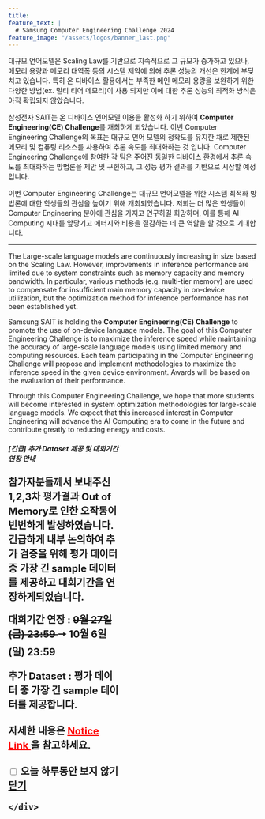 ```yaml
---
title:
feature_text: |
  # Samsung Computer Engineering Challenge 2024
feature_image: "/assets/logos/banner_last.png"
---
```


대규모 언어모델은 Scaling Law를 기반으로 지속적으로 그 규모가 증가하고 있으나, 메모리 용량과 메모리 대역폭 등의 시스템 제약에 의해 추론 성능의 개선은 한계에 부딪치고 있습니다.
특히 온 디바이스 활용에서는 부족한 메인 메모리 용량을 보완하기 위한 다양한 방법(ex. 멀티 티어 메모리)이 사용 되지만 이에 대한 추론 성능의 최적화 방식은 아직 확립되지 않았습니다.

삼성전자 SAIT는 온 디바이스 언어모델 이용을 활성화 하기 위하여 **Computer Engineering(CE) Challenge**를 개최하게 되었습니다.
이번 Computer Engineering Challenge의 목표는 대규모 언어 모델의 정확도를 유지한 채로 제한된 메모리 및 컴퓨팅 리소스를 사용하여 추론 속도를 최대화하는 것 입니다.
Computer Engineering Challenge에 참여한 각 팀은 주어진 동일한 디바이스 환경에서 추론 속도를 최대화하는 방법론을 제안 및 구현하고, 그 성능 평가 결과를 기반으로 시상할 예정입니다.

이번 Computer Engineering Challenge는 대규모 언어모델을 위한 시스템 최적화 방법론에 대한 학생들의 관심을 높이기 위해 개최되었습니다. 저희는 더 많은 학생들이 Computer Engineering 분야에 관심을 가지고 연구하길 희망하며, 이를 통해 AI Computing 시대를 앞당기고 에너지와 비용을 절감하는 데 큰 역할을 할 것으로 기대합니다.    


<hr />

The Large-scale language models are continuously increasing in size based on the Scaling Law. However, improvements in inference performance are limited due to system constraints such as memory capacity and memory bandwidth. In particular, various methods (e.g. multi-tier memory) are used to compensate for insufficient main memory capacity in on-device utilization, but the optimization method for inference performance has not been established yet.

Samsung SAIT is holding the **Computer Engineering(CE) Challenge** to promote the use of on-device language models. The goal of this Computer Engineering Challenge is to maximize the inference speed while maintaining the accuracy of large-scale language models using limited memory and computing resources. Each team participating in the Computer Engineering Challenge will propose and implement methodologies to maximize the inference speed in the given device environment. Awards will be based on the evaluation of their performance.

Through this Computer Engineering Challenge, we hope that more students will become interested in system optimization methodologies for large-scale language models. We expect that this increased interest in Computer Engineering will advance the AI Computing era to come in the future and contribute greatly to reducing energy and costs.

<!-- layer popup content -->

<div class="layerPopup" id="layer_popup" style="visibility: visible;">
    <div class="layerBox" style="width:45%;">
        <h5 class="title"> <b> [긴급] 추가 Dataset 제공 및 대회기간 연장 안내 </b></h5>
        <div class="cont">
	 	<b style="font-size:20px;"> 참가자분들께서 보내주신 1,2,3차 평가결과 Out of Memory로 인한 오작동이 빈번하게 발생하였습니다. 
                                            긴급하게 내부 논의하여 추가 검증을 위해 평가 데이터 중 가장 긴 sample 데이터를 제공하고 대회기간을 연장하게되었습니다. </b> 
		<br> 
		<br> 
		<b style="font-size:20px;">  대회기간 연장 : <strike> 9월 27일(금) 23:59 </strike>  &#129046; <b>  10월 6일(일) 23:59 </b>
			<P></P>
      	       <b style="font-size:20px;"> 추가 Dataset : 평가 데이터 중 가장 긴 sample 데이터를 제공합니다.</b> 
		<br>
		<br>
      		<b style="font-size:20px;">  자세한 내용은 <a target="_blank" href="https://cechallenge.github.io/Notice/" style="color:red"> Notice Link </a>을 참고하세요. </b> 
  	<br>
   	<br> 
        <form name="pop_form">
            <div id="check" ><input type="checkbox" name="chkbox" value="checkbox" id='chkbox' >
            <label for="chkbox">오늘 하루동안 보지 않기</label></div>
		      <div id="close" ><a href="javascript:closePop();">닫기</a>
		
	</div> 



<!-- 
<div class="layerPopup" id="layer_popup" style="visibility: visible;">
    <div class="layerBox" style="width:45%;">
        <h5 class="title"> <b>최종 결과물 제출 안내</b></h5>
        <div class="cont">
	    <b style="font-size:20px;">기간 : ~2024년 9월 27일 (금) 23:59</b> 
      	    <br><br><p style="line-height:1;"><b>최종 제출물</b>  </p>        
    	    <p style="line-height:1;">&nbsp;&nbsp;&nbsp;&nbsp; 1. 최적화 결과물이 포함되어 있는 docker image 주소   
      	    <p style="line-height:1;">&nbsp;&nbsp;&nbsp;&nbsp;&nbsp;&nbsp;&nbsp; (다운로드 가능해야 하며, Private으로 Docker image를 올릴 경우, github cechallenge 계정에 접근 권한 부여)  </p> 
            <p style="line-height:1;">&nbsp;&nbsp;&nbsp;&nbsp; 2. 문제 해결을 위해 사용한 최적화 방법과 알고리즘을 설명하는 문서 (docs/ppt/pdf 등)          
	    <br><br><p style="line-height:1; color:#be0000;">&nbsp;&nbsp;&nbsp;&nbsp;&nbsp;&nbsp;&nbsp;&nbsp; ※ docker image는 파일이 아닌 주소입니다.  </p>
	    <p style="line-height:1; color:#be0000;">&nbsp;&nbsp;&nbsp;&nbsp;&nbsp;&nbsp;&nbsp;&nbsp; ※ 코드 제출은 개별 파일이 아닌 docker container로만 받으며, test script 등 모든 내용은 container에 포함되어야 합니다.   </p>
	    <p style="line-height:1; color:#be0000;">&nbsp;&nbsp;&nbsp;&nbsp;&nbsp;&nbsp;&nbsp;&nbsp;&nbsp;&nbsp;&nbsp; 개별 파일로 제출 가능한 것은 실행 방법이 적힌 README 파일뿐입니다.</p>
            <br><p style="line-height:1;">&nbsp;&nbsp;&nbsp;&nbsp;&bull;&nbsp;E-mail : cechallenge@samsung.com </p>   
        <br>         
        <form name="pop_form">
            <div id="check" ><input type="checkbox" name="chkbox" value="checkbox" id='chkbox' >
            <label for="chkbox">오늘 하루동안 보지 않기</label></div>
		      <div id="close" ><a href="javascript:closePop();">닫기</a>
		
	</div> 
--> 
